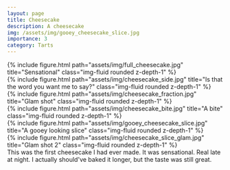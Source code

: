 ```yaml
---
layout: page
title: Cheesecake
description: A cheesecake
img: /assets/img/gooey_cheesecake_slice.jpg
importance: 3
category: Tarts
---
```

<div class="row">
    <div class="col-sm mt-3 mt-md-0">
        {% include figure.html path="assets/img/full_cheesecake.jpg" title="Sensational" class="img-fluid rounded z-depth-1" %}
    </div>
    <div class="col-sm mt-3 mt-md-0">
        {% include figure.html path="assets/img/cheesecake_side.jpg" title="Is that the word you want me to say?" class="img-fluid rounded z-depth-1" %}
    </div>
</div>
<div class="row">
    <div class="col-sm mt-3 mt-md-0">
        {% include figure.html path="assets/img/cheesecake_fraction.jpg" title="Glam shot" class="img-fluid rounded z-depth-1" %}
    </div>
    <div class="col-sm mt-3 mt-md-0">
        {% include figure.html path="assets/img/cheesecake_bite.jpg" title="A bite" class="img-fluid rounded z-depth-1" %}
    </div>
    <div class="col-sm mt-3 mt-md-0">
        {% include figure.html path="assets/img/gooey_cheesecake_slice.jpg" title="A gooey looking slice" class="img-fluid rounded z-depth-1" %}
    </div>
    <div class="col-sm mt-3 mt-md-0">
        {% include figure.html path="assets/img/cheesecake_slice_glam.jpg" title="Glam shot 2" class="img-fluid rounded z-depth-1" %}
    </div>
</div>
<div class="caption">
    This was the first cheesecake I had ever made. It was sensational. Real late at night.
    I actually should've baked it longer, but the taste was still great.
</div>
